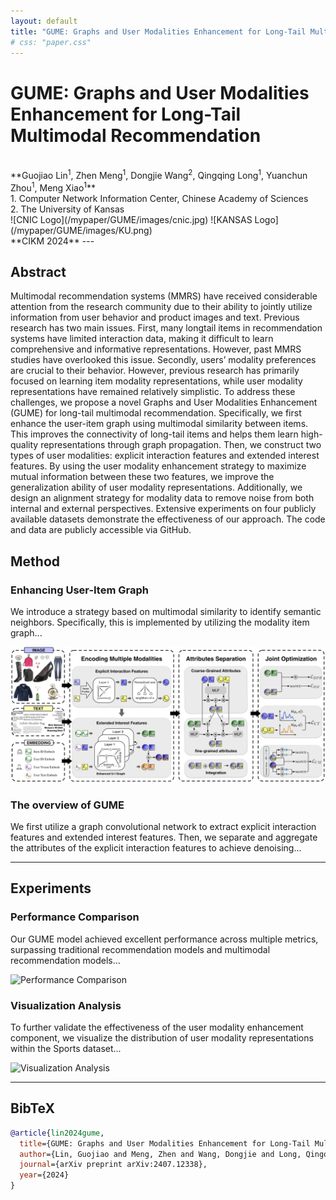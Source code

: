 ```yaml
---
layout: default
title: "GUME: Graphs and User Modalities Enhancement for Long-Tail Multimodal Recommendation"
# css: "paper.css"
---
```

# GUME: Graphs and User Modalities Enhancement for Long-Tail Multimodal Recommendation 
<br>
**Guojiao Lin<sup>1</sup>, Zhen Meng<sup>1</sup>, Dongjie Wang<sup>2</sup>, Qingqing Long<sup>1</sup>, Yuanchun Zhou<sup>1</sup>, Meng Xiao<sup>1</sup>**
<br>
1. Computer Network Information Center, Chinese Academy of Sciences  <br>
2. The University of Kansas  <br>
![CNIC Logo](/mypaper/GUME/images/cnic.jpg) ![KANSAS Logo](/mypaper/GUME/images/KU.png)
<br>
**CIKM 2024**
---

## Abstract

Multimodal recommendation systems (MMRS) have received considerable attention from the research community due to their ability to jointly utilize information from user behavior and product images and text. Previous research has two main issues. First, many longtail items in recommendation systems have limited interaction data, making it difficult to learn comprehensive and informative representations. However, past MMRS studies have overlooked this issue. Secondly, users’ modality preferences are crucial to their behavior. However, previous research has primarily focused on learning item modality representations, while user modality representations have remained relatively simplistic. To address these challenges, we propose a novel Graphs and User Modalities Enhancement (GUME) for long-tail multimodal recommendation. Specifically, we first enhance the user-item graph using multimodal similarity between items. This improves the connectivity of long-tail items and helps them learn high-quality representations through graph propagation. Then, we construct two types of user modalities: explicit interaction features and extended interest features. By using the user modality enhancement strategy to maximize mutual information between these two features, we improve the generalization ability of user modality representations. Additionally, we design an alignment strategy for modality data to remove noise from both internal and external perspectives. Extensive experiments on four publicly available datasets demonstrate the effectiveness of our approach. The code and data are publicly accessible via GitHub.

## Method

### Enhancing User-Item Graph

We introduce a strategy based on multimodal similarity to identify semantic neighbors. Specifically, this is implemented by utilizing the modality item graph...

![Example Graph](/mypaper/GUME/images/method.png)

### The overview of GUME

We first utilize a graph convolutional network to extract explicit interaction features and extended interest features. Then, we separate and aggregate the attributes of the explicit interaction features to achieve denoising...

---

## Experiments

### Performance Comparison

Our GUME model achieved excellent performance across multiple metrics, surpassing traditional recommendation models and multimodal recommendation models...

![Performance Comparison](/images/performance-comparison.png)

### Visualization Analysis

To further validate the effectiveness of the user modality enhancement component, we visualize the distribution of user modality representations within the Sports dataset...

![Visualization Analysis](/images/visualization-analysis.png)

---

## BibTeX

```bibtex
@article{lin2024gume,
  title={GUME: Graphs and User Modalities Enhancement for Long-Tail Multimodal Recommendation},
  author={Lin, Guojiao and Meng, Zhen and Wang, Dongjie and Long, Qingqing and Zhou, Yuanchun and Xiao, Meng},
  journal={arXiv preprint arXiv:2407.12338},
  year={2024}
}
